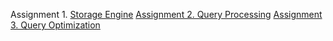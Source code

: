 Assignment 1. [Storage Engine](https://github.com/jasonlingo/Database_Systems/blob/master/dbsys-hw1/Description%20and%20Requirement.pdf)
[Assignment 2. Query Processing](https://github.com/jasonlingo/Database_Systems/blob/master/dbsys-hw2/Description%20and%20Requirement.pdf)
[Assignment 3. Query Optimization](https://github.com/jasonlingo/Database_Systems/blob/master/dbsys-hw3/Description%20and%20Requirement.pdf)
